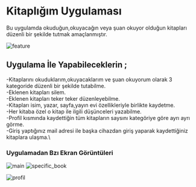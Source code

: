 
# Kitaplığım Uygulaması

Bu uygulamda okuduğun,okuyacağın veya şuan okuyor olduğun kitapları düzenli bir şekilde tutmak amaçlanmıştır.

![feature](https://user-images.githubusercontent.com/64840495/124169797-51b6d280-daaf-11eb-84ff-c32e2acfce20.png)
 

## Uygulama İle Yapabileceklerin ;

-Kitaplarını okuduklarım,okuyacaklarım ve şuan okuyorum olarak 3 kategoride düzenli bir şekilde tutabilme.\
-Eklenen kitapları silem.\
-Eklenen kitapları teker teker düzenleyebilme.\
-Kitapları isim, yazar, sayfa,yayın evi özellikleriyle birlikte kaydetme.\
-Her kitaba özel o kitap ile ilgili düşünceleri yazabilme.\
-Profil kısmında kaydettiğin tüm kitapların saysını kategöriye göre ayrı ayrı görme.\
-Giriş yaptığınız mail adresi ile başka cihazdan giriş yaparak kaydettiğiniz kitaplara ulaşma.\

### Uygulamadan Bzı Ekran Görüntüleri 


![main](https://user-images.githubusercontent.com/64840495/124169874-6abf8380-daaf-11eb-8301-3be7cc0d781e.PNG)   ![specific_book](https://user-images.githubusercontent.com/64840495/124170003-917dba00-daaf-11eb-95fb-1fa798bb8c2f.PNG) 

![profil](https://user-images.githubusercontent.com/64840495/124170507-2e405780-dab0-11eb-8e9f-7c5f33e843c1.PNG)








